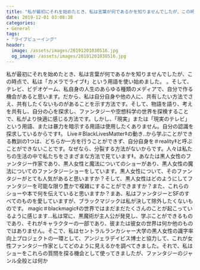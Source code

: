 ```yaml
---
title: "私が最初にそれを始めたとき、私は言葉が何であるかを知りませんでしたが、この時点で、私は「カメラでライブ‡」という用語を使い始めました。"
date: 2019-12-01 03:08:38
categories:
- General
tags:
- "ライブビューイング"
header:
  image: /assets/images/20191201030516.jpg
  og_image: /assets/images/20191201030516.jpg
---
```


私が最初にそれを始めたとき、私は言葉が何であるかを知りませんでしたが、この時点で、私は「カメラでライブ‡」という用語を使い始めました。 。そして、テレビ、ビデオゲーム、私自身の人生のあらゆる種類のメディアで、自分で作る機会があると思います。だから、私は自分自身や他の人に、共有したい方法でさえ、共有したくないものがあることを示す方法です。そして、物語を語り、考えを共有し、自分の心を探求し、ファンタジーや空想科学の世界を探検することで、私がより快適に感じる方法です。しかし、「現実」または「現実のテレビ」という用語、または暴力を暗示する用語は使用したくありません。自分の認識を探求しているからです‡。 Live＃BlackLivesMatter‡の動き‥から学ぶことができる教訓の1つは、どちらか一方を行うことができず、自分自身を‪＃reality‡と呼ぶことができないことです。なぜなら、分裂する方法がないからです。人々は私たちの生活の中で私たちをさまざまな方法で見ています‡。あなたは黒人女性のファンタジー作家であり、黒人女性と魔法についてのショーがあり、黒人女性の魔法についてのファンタジーショーをしています。黒人女性について、そのファンタジーがとても人気があると思いますか？そして、黒人女性はどのようにしてファンタジーを可能な限り豊かで複雑にすることができますか？また、これらのショーや本で何を伝えていると思いますか？まあ、私はファンタジーとSFのすべてのものを愛していますが、ブラックマジックは私が決して除外したくないものです。 magic＃blackmagic‡の世界ではまだまだたくさんのことが起こっているように感じます…私は常に、黒魔術が主人公が発見し、学ぶことができるものであり、それがキャラクターの一部であり、彼または彼女の世界は何か他のものではありません。そこで、私はセントラルランカシャー大学の黒人女性の識字率向上プロジェクトの一環として、アンジェラデイビス博士と協力して、これが女性ファンタジー作家としてどのように見えるかを調べてきました。それで、私はショーをこれらの質問を探る機会として使ってきましたが、ファンタジーのジャンル全般とは何か
